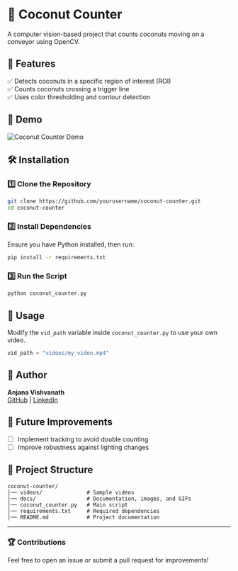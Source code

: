 # 🍈 Coconut Counter

A computer vision-based project that counts coconuts moving on a conveyor using OpenCV.

## 📌 Features
✅ Detects coconuts in a specific region of interest (ROI)  
✅ Counts coconuts crossing a trigger line  
✅ Uses color thresholding and contour detection  

## 📸 Demo
![Coconut Counter Demo](docs/demo.gif)

## 🛠 Installation

### 1️⃣ Clone the Repository
```bash
git clone https://github.com/yourusername/coconut-counter.git
cd coconut-counter
```

### 2️⃣ Install Dependencies
Ensure you have Python installed, then run:
```bash
pip install -r requirements.txt
```

### 3️⃣ Run the Script
```bash
python coconut_counter.py
```

## 💂️ Usage
Modify the `vid_path` variable inside `coconut_counter.py` to use your own video.

```python
vid_path = "videos/my_video.mp4"
```

## 👤 Author
**Anjana Vishvanath**  
[GitHub](https://github.com/yourusername) | [LinkedIn](https://linkedin.com/in/yourprofile)

## 🌟 Future Improvements
- [ ] Implement tracking to avoid double counting  
- [ ] Improve robustness against lighting changes  

## 📂 Project Structure
```
coconut-counter/
│── videos/              # Sample videos
│── docs/                # Documentation, images, and GIFs
│── coconut_counter.py   # Main script
│── requirements.txt     # Required dependencies
│── README.md            # Project documentation
```

---

### 🏆 Contributions
Feel free to open an issue or submit a pull request for improvements!

